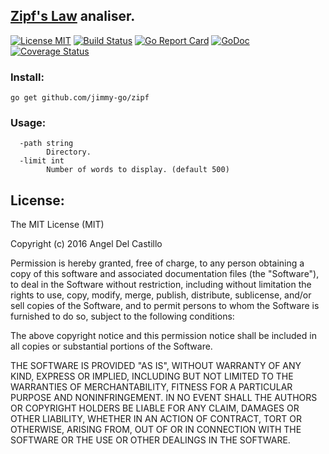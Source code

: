 ## [Zipf's Law](https://en.wikipedia.org/wiki/Zipf%27s_law) analiser.

[![License MIT](https://img.shields.io/npm/l/express.svg)](http://opensource.org/licenses/MIT)
[![Build Status](https://travis-ci.org/jimmy-go/zipf.svg?branch=master)](https://travis-ci.org/jimmy-go/zipf)
[![Go Report Card](https://goreportcard.com/badge/github.com/jimmy-go/zipf)](https://goreportcard.com/report/github.com/jimmy-go/zipf)
[![GoDoc](http://godoc.org/github.com/jimmy-go/zipf?status.png)](http://godoc.org/github.com/jimmy-go/zipf)
[![Coverage Status](https://coveralls.io/repos/github/jimmy-go/zipf/badge.svg?branch=master)](https://coveralls.io/github/jimmy-go/zipf?branch=master)

### Install:

```
go get github.com/jimmy-go/zipf
```

### Usage:
```
  -path string
    	Directory.
  -limit int
    	Number of words to display. (default 500)
```

## License:

The MIT License (MIT)

Copyright (c) 2016 Angel Del Castillo

Permission is hereby granted, free of charge, to any person obtaining a copy
of this software and associated documentation files (the "Software"), to deal
in the Software without restriction, including without limitation the rights
to use, copy, modify, merge, publish, distribute, sublicense, and/or sell
copies of the Software, and to permit persons to whom the Software is
furnished to do so, subject to the following conditions:

The above copyright notice and this permission notice shall be included in all
copies or substantial portions of the Software.

THE SOFTWARE IS PROVIDED "AS IS", WITHOUT WARRANTY OF ANY KIND, EXPRESS OR
IMPLIED, INCLUDING BUT NOT LIMITED TO THE WARRANTIES OF MERCHANTABILITY,
FITNESS FOR A PARTICULAR PURPOSE AND NONINFRINGEMENT. IN NO EVENT SHALL THE
AUTHORS OR COPYRIGHT HOLDERS BE LIABLE FOR ANY CLAIM, DAMAGES OR OTHER
LIABILITY, WHETHER IN AN ACTION OF CONTRACT, TORT OR OTHERWISE, ARISING FROM,
OUT OF OR IN CONNECTION WITH THE SOFTWARE OR THE USE OR OTHER DEALINGS IN THE
SOFTWARE.
